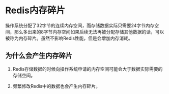 # Redis内存碎片

操作系统分配了32字节的连续内存空间，而存储数据实际只需要24字节内存空间，那么多出来的8字节内存空间如果后续无法再被分配存储其他数据的话，可以被称为内存碎片。虽然不影响Redis性能，但是会增加内存消耗。

## 为什么会产生内存碎片

1. Redis存储数据的时候向操作系统申请的内存空间可能会大于数据实际需要的存储空间。

2. 频繁修改Redis中的数据也会产生内存碎片。
